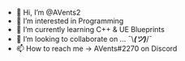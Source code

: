 - 👋 Hi, I’m @AVents2
- 👀 I’m interested in Programming
- 🌱 I’m currently learning C++ & UE Blueprints
- 💞️ I’m looking to collaborate on ... ¯\\___(ツ)___/¯
- 📫 How to reach me -> AVents#2270 on Discord

<!---
AVents2/AVents2 is a ✨ special ✨ repository because its `README.md` (this file) appears on your GitHub profile.
You can click the Preview link to take a look at your changes.
--->
